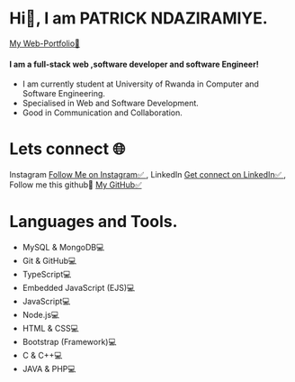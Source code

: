   
 <h1> Hi👋, I am PATRICK NDAZIRAMIYE.</h1>
 <a href="https://npatrickportfolio.netlify.app/">My Web-Portfolio🎯</a>
 <h4>I am a full-stack web ,software developer and software Engineer!</h4>
   <ul>
     <li> I am currently student at University of Rwanda in Computer and Software Engineering.</li>
     <li> Specialised in Web and Software Development.</li>
     <li>Good in Communication and Collaboration.</li>
   </ul>
   <h1>Lets connect 🌐</h1>
   Instagram <a href="https://www.instagram.com/n_patrick003/"> Follow Me on Instagram✅ </a>, LinkedIn <a href="https://www.linkedin.com/in/patrick-ndaziramiye-aa4939251"> Get connect on LinkedIn✅ </a>
   , Follow me this github🤝 <a href="https://github.com/Ndaziramiyep/">My GitHub✅ </a>

  <h1>Languages and Tools.</h1>
  <ul>
   <li>MySQL & MongoDB💻</li>
   <li>Git & GitHub💻</li>
   <li>TypeScript💻</li>
   <li>Embedded JavaScript (EJS)💻</li>
   <li>JavaScript💻</li>
   <li>Node.js💻</li>
   <li>HTML & CSS💻</li>
   <li>Bootstrap (Framework)💻</li>
   <li>C & C++💻</li>
   <li>JAVA & PHP💻</li>
<!--     <li>HTML5🌐</li>
    <li>CSS3🎨</li>
    <li>bootstrap💻</li>
    <li>Javascript💻</li>
    <li>React.js⚛️</li>
    <li>Vue.js💻</li>
    <li>Node.js🚀</li>
    <li>Express.js🚂</li>
    <li>PHP💻</li>
    <li>MySQL🛢️</li>
    <li>MongoDB🍃</li>
    <li>Java💻</li>
    <li>C💻</li>
    <li>C++💻</li>
    <li>GitHub💻</li>
    <li>Visual Studio Code💻</li>    
  </ul> -->
<!-- - 👀 I’m interested in ...
- 🌱 I’m currently learning ...
- 💞️ I’m looking to collaborate on ...
- 📫 How to reach me ...
- 😄 Pronouns: ...
- ⚡ Fun fact: ... -->

<!---
Ndaziramiyep/Ndaziramiyep is a ✨ special ✨ repository because its `README.md` (this file) appears on your GitHub profile.
You can click the Preview link to take a look at your changes.
--->
